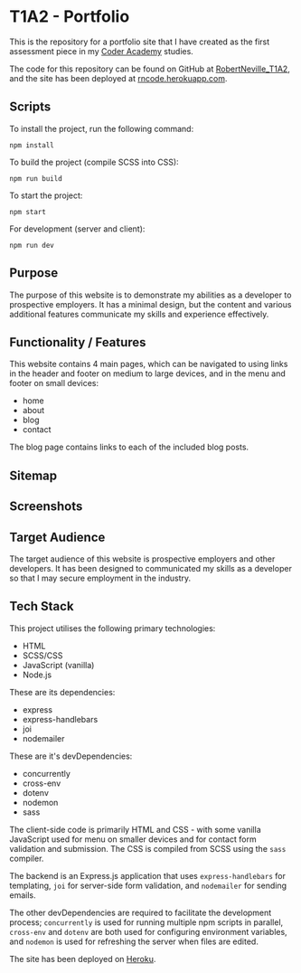 # T1A2 - Portfolio

This is the repository for a portfolio site that I have created as the first
assessment piece in my [Coder Academy](https://www.coderacademy.edu.au/)
studies.

The code for this repository can be found on GitHub at [RobertNeville_T1A2](https://github.com/robocoptertron/RobertNeville_T1A2), and the site has 
been deployed at [rncode.herokuapp.com](https://rncode.herokuapp.com).

## Scripts

To install the project, run the following command:

```
npm install
```

To build the project (compile SCSS into CSS):
```
npm run build
```

To start the project:
```
npm start
```

For development (server and client):
```
npm run dev
```

## Purpose

The purpose of this website is to demonstrate my abilities as a developer
to prospective employers. It has a minimal design, but the content and 
various additional features communicate my skills and experience effectively.

## Functionality / Features

This website contains 4 main pages, which can be navigated to using links
in the header and footer on medium to large devices, and in the menu and
footer on small devices:

- home
- about
- blog
- contact

The blog page contains links to each of the included blog posts.

## Sitemap

## Screenshots

## Target Audience

The target audience of this website is prospective employers and other 
developers. It has been designed to communicated my skills as a developer so 
that I may secure employment in the industry.

## Tech Stack

This project utilises the following primary technologies:

- HTML
- SCSS/CSS
- JavaScript (vanilla)
- Node.js

These are its dependencies:

- express
- express-handlebars
- joi
- nodemailer

These are it's devDependencies:

- concurrently
- cross-env
- dotenv
- nodemon
- sass

The client-side code is primarily HTML and CSS - with some vanilla
JavaScript used for menu on smaller devices and for contact form validation 
and submission. The CSS is compiled from SCSS using the `sass` compiler.

The backend is an Express.js application that uses `express-handlebars` for 
templating, `joi` for server-side form validation, and `nodemailer` for 
sending emails.

The other devDependencies are required to facilitate the development 
process; `concurrently` is used for running multiple npm scripts in 
parallel, `cross-env` and `dotenv` are both used for configuring environment 
variables, and `nodemon` is used for refreshing the server when files are 
edited.

The site has been deployed on [Heroku](https://rncode.herokuapp.com).